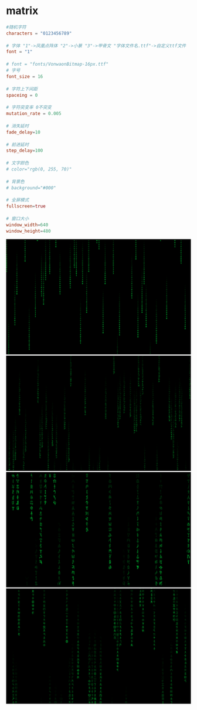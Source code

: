 # matrix

```toml
#随机字符
characters = "0123456789"

# 字体 "1"->凤凰点阵体 "2"->小篆 "3"->甲骨文 "字体文件名.ttf"->自定义ttf文件
font = "1"

# font = "fonts/VonwaonBitmap-16px.ttf"
# 字号
font_size = 16

# 字符上下间距
spaceing = 0

# 字符突变率 0不突变
mutation_rate = 0.005

# 消失延时
fade_delay=10

# 前进延时
step_delay=100

# 文字颜色
# color="rgb(0, 255, 70)"

# 背景色
# background="#000"

# 全屏模式
fullscreen=true

# 窗口大小
window_width=640
window_height=480
```

<img src="images/01.png" />

<img src="images/02.png" />

<img src="images/03.png" />

<img src="images/04.png" />